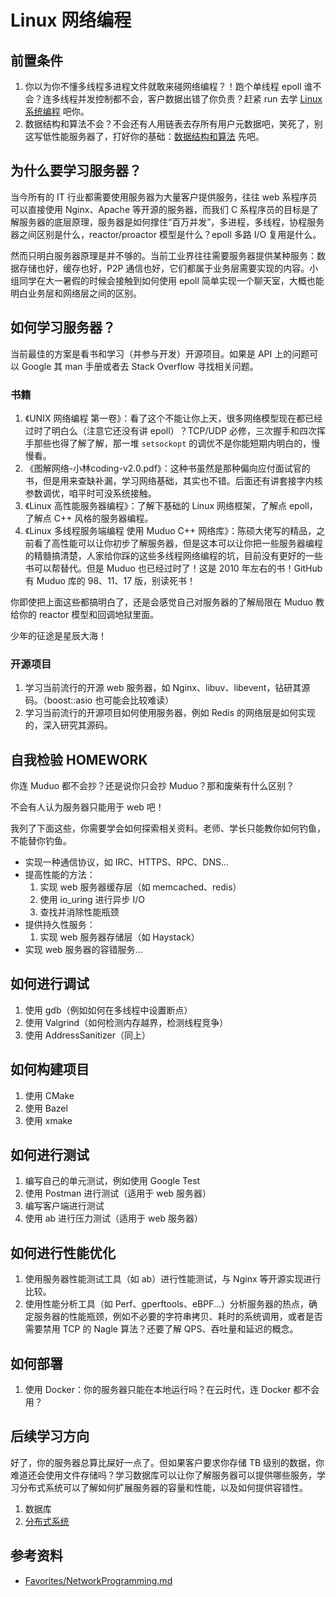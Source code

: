 # Linux 网络编程

## 前置条件

1. 你以为你不懂多线程多进程文件就敢来碰网络编程？！跑个单线程 epoll 谁不会？连多线程并发控制都不会，客户数据出错了你负责？赶紧 run 去学 [Linux 系统编程](linux-system-programming.md) 吧你。
2. 数据结构和算法不会？不会还有人用链表去存所有用户元数据吧，笑死了，别这写低性能服务器了，打好你的基础：[数据结构和算法](data-structure-algorithm.md) 先吧。

## 为什么要学习服务器？

当今所有的 IT 行业都需要使用服务器为大量客户提供服务，往往 web 系程序员可以直接使用 Nginx、Apache 等开源的服务器，而我们 C 系程序员的目标是了解服务器的底层原理，服务器是如何撑住“百万并发”，多进程，多线程，协程服务器之间区别是什么，reactor/proactor 模型是什么？epoll 多路 I/O 复用是什么。

然而只明白服务器原理是并不够的。当前工业界往往需要服务器提供某种服务：数据存储也好，缓存也好，P2P 通信也好，它们都属于业务层需要实现的内容。小组同学在大一暑假的时候会接触到如何使用 epoll 简单实现一个聊天室，大概也能明白业务层和网络层之间的区别。

## 如何学习服务器？

当前最佳的方案是看书和学习（并参与开发）开源项目。如果是 API 上的问题可以 Google 其 man 手册或者去 Stack Overflow 寻找相关问题。

### 书籍

1. 《UNIX 网络编程 第一卷》：看了这个不能让你上天，很多网络模型现在都已经过时了明白么（注意它还没有讲 epoll）？TCP/UDP 必修，三次握手和四次挥手那些也得了解了解，那一堆 `setsockopt` 的调优不是你能短期内明白的，慢慢看。
2. 《图解网络-小林coding-v2.0.pdf》：这种书虽然是那种偏向应付面试官的书，但是用来查缺补漏，学习网络基础，其实也不错。后面还有讲套接字内核参数调优，咱平时可没系统接触。
3. 《Linux 高性能服务器编程》：了解下基础的 Linux 网络框架，了解点 epoll，了解点 C++ 风格的服务器编程。
4. 《Linux 多线程服务端编程 使用 Muduo C++ 网络库》：陈硕大佬写的精品，之前看了高性能可以让你初步了解服务器，但是这本可以让你把一些服务器编程的精髓搞清楚，人家给你踩的这些多线程网络编程的坑，目前没有更好的一些书可以帮替代。但是 Muduo 也已经过时了！这是 2010 年左右的书！GitHub 有 Muduo 库的 98、11、17 版，别读死书！

你即使把上面这些都搞明白了，还是会感觉自己对服务器的了解局限在 Muduo 教给你的 reactor 模型和回调地狱里面。

少年的征途是星辰大海！

### 开源项目

1. 学习当前流行的开源 web 服务器，如 Nginx、libuv、libevent，钻研其源码。（boost::asio 也可能会比较难读）
2. 学习当前流行的开源项目如何使用服务器，例如 Redis 的网络层是如何实现的，深入研究其源码。

## 自我检验 HOMEWORK

你连 Muduo 都不会抄？还是说你只会抄 Muduo？那和废柴有什么区别？

不会有人认为服务器只能用于 web 吧！

我列了下面这些，你需要学会如何探索相关资料。老师、学长只能教你如何钓鱼，不能替你钓鱼。

- 实现一种通信协议，如 IRC、HTTPS、RPC、DNS...
- 提高性能的方法：
    1. 实现 web 服务器缓存层（如 memcached、redis）
    2. 使用 io_uring 进行异步 I/O
    3. 查找并消除性能瓶颈
- 提供持久性服务：
    1. 实现 web 服务器存储层（如 Haystack）
- 实现 web 服务器的容错服务...

## 如何进行调试

1. 使用 gdb（例如如何在多线程中设置断点）
2. 使用 Valgrind（如何检测内存越界，检测线程竞争）
3. 使用 AddressSanitizer（同上）

## 如何构建项目

1. 使用 CMake
2. 使用 Bazel
3. 使用 xmake

## 如何进行测试

1. 编写自己的单元测试，例如使用 Google Test
2. 使用 Postman 进行测试（适用于 web 服务器）
3. 编写客户端进行测试
4. 使用 ab 进行压力测试（适用于 web 服务器）

## 如何进行性能优化

1. 使用服务器性能测试工具（如 ab）进行性能测试，与 Nginx 等开源实现进行比较。
2. 使用性能分析工具（如 Perf、gperftools、eBPF...）分析服务器的热点，确定服务器的性能瓶颈，例如不必要的字符串拷贝、耗时的系统调用，或者是否需要禁用 TCP 的 Nagle 算法？还要了解 QPS、吞吐量和延迟的概念。

## 如何部署

1. 使用 Docker：你的服务器只能在本地运行吗？在云时代，连 Docker 都不会用？

## 后续学习方向

好了，你的服务器总算比屎好一点了。但如果客户要求你存储 TB 级别的数据，你难道还会使用文件存储吗？学习数据库可以让你了解服务器可以提供哪些服务，学习分布式系统可以了解如何扩展服务器的容量和性能，以及如何提供容错性。

1. 数据库
2. [分布式系统](distributed-systems.md)

## 参考资料

- [Favorites/NetworkProgramming.md](https://github.com/xiyou-linuxer/Favorites/blob/master/NetworkProgramming.md)